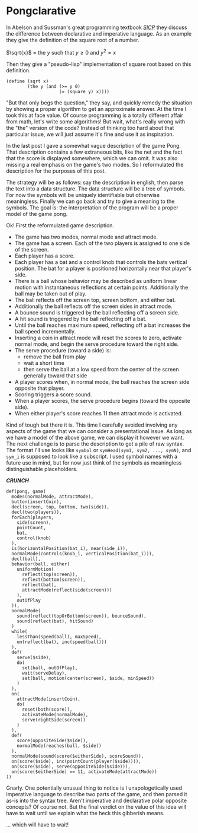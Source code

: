 # Pongclarative

In Abelson and Sussman's great programming textbook *[SICP][1]* they discuss
the difference between declarative and imperative language. As an example
they give the definition of the square root of a number.

$\sqrt{x}$ = the $y$ such that $y \geq 0$ and $y^2 = x$

Then they give a "pseudo-lisp" implementation of square root based on this
definition.

```
(define (sqrt x)
        (the y (and (>= y 0)
                    (= (square y) x))))
```

"But that only begs the question," they say, and quickly remedy the situation
by showing a proper algorithm to get an approximate answer. At the time I
took this at face value. Of course programming is a totally different affair
from math, let's write some algorithms! But wait, what's really wrong with the
"the" version of the code? Instead of thinking too hard about that particular
issue, we will just assume it's fine and use it as inspiration.

In the last post I gave a somewhat vague description of the game Pong. That
description contains a few extraneous bits, like the net and the fact that
the score is displayed somewhere, which we can omit. It was also missing a
real emphasis on the game's two modes. So I reformulated the description for
the purposes of this post.

The strategy will be as follows: say the description in english, then parse
the text into a data structure. The data structure will be a tree of symbols.
For now the symbols will be uniquely identifiable but otherwise meaningless.
Finally we can go back and try to give a meaning to the symbols. The goal is:
the interpretation of the program will be a proper model of the game pong.

Ok! First the reformulated game description.

- The game has two modes, normal mode and attract mode.
- The game has a screen. Each of the two players is assigned to one side of
  the screen.
- Each player has a score.
- Each player has a bat and a control knob that controls the bats vertical
  position. The bat for a player is positioned horizontally near that player's
  side.
- There is a ball whose behavior may be described as uniform linear motion with
  instantaneous reflections at certain points. Additionally the ball may be
  taken out of play.
- The ball reflects off the screen top, screen bottom, and either bat.
- Additionally the ball reflects off the screen sides in attract mode.
- A bounce sound is triggered by the ball reflecting off a screen side.
- A hit sound is triggered by the ball reflecting off a bat.
- Until the ball reaches maximum speed, reflecting off a bat increases the ball
  speed incrementally.
- Inserting a coin in attract mode will reset the scores to zero, activate
  normal mode, and begin the serve procedure toward the right side.
- The serve procedure (toward a side) is:
    - remove the ball from play
    - wait a short time
    - then serve the ball at a low speed from the center of the screen generally
      toward that side
- A player scores when, in normal mode, the ball reaches the screen side
  opposite that player.
- Scoring triggers a score sound.
- When a player scores, the serve procedure begins (toward the opposite side).
- When either player's score reaches 11 then attract mode is activated.

Kind of tough but there it is. This time I carefully avoided involving any
aspects of the game that we can consider a presentational issue. As long as we
have a model of the above game, we can display it however we want. The next
challenge is to parse the description to get a pile of raw syntax. The format
I'll use looks like `symbol` or `symHead(sym1, sym2, ..., symN)`, and `sym_i`
is supposed to look like a subscript. I used symbol names with a future use in
mind, but for now just think of the symbols as meaningless distinguishable
placeholders.

***CRUNCH***

```
def(pong, game(
  modes(normalMode, attractMode),
  button(insertCoin),
  decl(screen, top, bottom, two(side)),
  decl(two(players)),
  forEach(players,
    side(screen),
    pointCount,
    bat,
    control(knob)
  ),
  is(horizontalPosition(bat_i), near(side_i)),
  normalMode(controls(knob_i, verticalPosition(bat_i))),
  decl(ball),
  behavior(ball, either(
    uniformMotion(
      reflect(top(screen)),
      reflect(bottom(screen)),
      reflect(bat),
      attractMode(reflect(side(screen)))
    ),
    outOfPlay
  )),
  normalMode(
    sound(reflect(topOrBottom(screen)), bounceSound),
    sound(reflect(bat), hitSound)
  )
  while(
    lessThan(speed(ball), maxSpeed),
    on(reflect(bat), inc(speed(ball)))
  ),
  def(
    serve($side),
    do(
      set(ball, outOfPlay),
      wait(serveDelay),
      set(ball, motion(center(screen), $side, minSpeed))
    )
  ),
  on(
    attractMode(insertCoin),
    do(
      reset(both(score)),
      activateMode(normalMode),
      serve(rightSide(screen))
    )
  ),
  def(
    score(oppositeSide($side)),
    normalMode(reaches(ball, $side))
  ),
  normalMode(sound(score($eitherSide), scoreSound)),
  on(score($side), inc(pointCount(player($side)))),
  on(score($side), serve(oppositeSide($side))),
  on(score($eitherSide) == 11, activateMode(attractMode))
))
```

Gnarly. One potentially unusual thing to notice is I unapologetically used
imperative language to describe two parts of the game, and then parsed it as-is
into the syntax tree. Aren't imperative and declarative polar opposite
concepts? Of course not. But the final verdict on the value of this idea
will have to wait until we explain what the heck this gibberish means.

... which will have to wait!

[1]: https://mitpress.mit.edu/sicp/chapter1/node9.html
